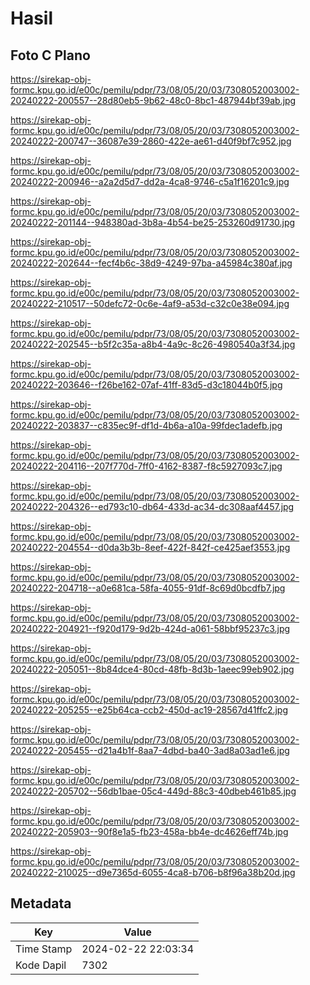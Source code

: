 # Hasil

## Foto C Plano

https://sirekap-obj-formc.kpu.go.id/e00c/pemilu/pdpr/73/08/05/20/03/7308052003002-20240222-200557--28d80eb5-9b62-48c0-8bc1-487944bf39ab.jpg

https://sirekap-obj-formc.kpu.go.id/e00c/pemilu/pdpr/73/08/05/20/03/7308052003002-20240222-200747--36087e39-2860-422e-ae61-d40f9bf7c952.jpg

https://sirekap-obj-formc.kpu.go.id/e00c/pemilu/pdpr/73/08/05/20/03/7308052003002-20240222-200946--a2a2d5d7-dd2a-4ca8-9746-c5a1f16201c9.jpg

https://sirekap-obj-formc.kpu.go.id/e00c/pemilu/pdpr/73/08/05/20/03/7308052003002-20240222-201144--948380ad-3b8a-4b54-be25-253260d91730.jpg

https://sirekap-obj-formc.kpu.go.id/e00c/pemilu/pdpr/73/08/05/20/03/7308052003002-20240222-202644--fecf4b6c-38d9-4249-97ba-a45984c380af.jpg

https://sirekap-obj-formc.kpu.go.id/e00c/pemilu/pdpr/73/08/05/20/03/7308052003002-20240222-210517--50defc72-0c6e-4af9-a53d-c32c0e38e094.jpg

https://sirekap-obj-formc.kpu.go.id/e00c/pemilu/pdpr/73/08/05/20/03/7308052003002-20240222-202545--b5f2c35a-a8b4-4a9c-8c26-4980540a3f34.jpg

https://sirekap-obj-formc.kpu.go.id/e00c/pemilu/pdpr/73/08/05/20/03/7308052003002-20240222-203646--f26be162-07af-41ff-83d5-d3c18044b0f5.jpg

https://sirekap-obj-formc.kpu.go.id/e00c/pemilu/pdpr/73/08/05/20/03/7308052003002-20240222-203837--c835ec9f-df1d-4b6a-a10a-99fdec1adefb.jpg

https://sirekap-obj-formc.kpu.go.id/e00c/pemilu/pdpr/73/08/05/20/03/7308052003002-20240222-204116--207f770d-7ff0-4162-8387-f8c5927093c7.jpg

https://sirekap-obj-formc.kpu.go.id/e00c/pemilu/pdpr/73/08/05/20/03/7308052003002-20240222-204326--ed793c10-db64-433d-ac34-dc308aaf4457.jpg

https://sirekap-obj-formc.kpu.go.id/e00c/pemilu/pdpr/73/08/05/20/03/7308052003002-20240222-204554--d0da3b3b-8eef-422f-842f-ce425aef3553.jpg

https://sirekap-obj-formc.kpu.go.id/e00c/pemilu/pdpr/73/08/05/20/03/7308052003002-20240222-204718--a0e681ca-58fa-4055-91df-8c69d0bcdfb7.jpg

https://sirekap-obj-formc.kpu.go.id/e00c/pemilu/pdpr/73/08/05/20/03/7308052003002-20240222-204921--f920d179-9d2b-424d-a061-58bbf95237c3.jpg

https://sirekap-obj-formc.kpu.go.id/e00c/pemilu/pdpr/73/08/05/20/03/7308052003002-20240222-205051--8b84dce4-80cd-48fb-8d3b-1aeec99eb902.jpg

https://sirekap-obj-formc.kpu.go.id/e00c/pemilu/pdpr/73/08/05/20/03/7308052003002-20240222-205255--e25b64ca-ccb2-450d-ac19-28567d41ffc2.jpg

https://sirekap-obj-formc.kpu.go.id/e00c/pemilu/pdpr/73/08/05/20/03/7308052003002-20240222-205455--d21a4b1f-8aa7-4dbd-ba40-3ad8a03ad1e6.jpg

https://sirekap-obj-formc.kpu.go.id/e00c/pemilu/pdpr/73/08/05/20/03/7308052003002-20240222-205702--56db1bae-05c4-449d-88c3-40dbeb461b85.jpg

https://sirekap-obj-formc.kpu.go.id/e00c/pemilu/pdpr/73/08/05/20/03/7308052003002-20240222-205903--90f8e1a5-fb23-458a-bb4e-dc4626eff74b.jpg

https://sirekap-obj-formc.kpu.go.id/e00c/pemilu/pdpr/73/08/05/20/03/7308052003002-20240222-210025--d9e7365d-6055-4ca8-b706-b8f96a38b20d.jpg


## Metadata

| Key        | Value               |
| ---------- | ------------------- |
| Time Stamp | 2024-02-22 22:03:34 |
| Kode Dapil | 7302                |



